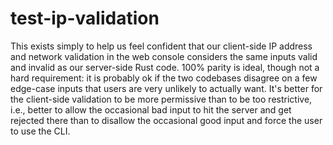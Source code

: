 # test-ip-validation

This exists simply to help us feel confident that our client-side IP address
and network validation in the web console considers the same inputs valid and
invalid as our server-side Rust code. 100% parity is ideal, though not a hard
requirement: it is probably ok if the two codebases disagree on a few edge-case
inputs that users are very unlikely to actually want. It's better for the
client-side validation to be more permissive than to be too restrictive, i.e.,
better to allow the occasional bad input to hit the server and get rejected
there than to disallow the occasional good input and force the user to use the
CLI.
